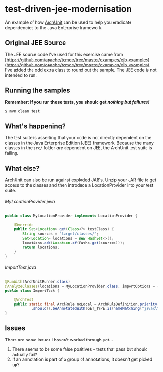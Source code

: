 # test-driven-jee-modernisation
An example of how [ArchUnit](https://www.archunit.org) can be used to help you eradicate dependencies to the Java Enterprise framework.

## Original JEE Source

The JEE source code I've used for this exercise came from [https://github.com/apache/tomee/tree/master/examples/ejb-examples](https://github.com/apache/tomee/tree/master/examples/ejb-examples)
I've added the odd extra class to round out the sample. The JEE code is not intended to run.

## Running the samples

**Remember: If you run these tests, you should get _nothing but failures!_** 

```bash
$ mvn clean test
```

## What's happening?

The test suite is asserting that your code is not directly dependent on the classes in the Java Enterprise Edition (JEE) framework.
Because the many classes in the `src/` folder *_are_* dependent on JEE, the ArchUnit test suite is failing.

## What else?

ArchUnit can also be run against exploded JAR's. Unzip your JAR file to get access to the classes and then introduce a LocationProvider into your test suite.


###### MyLocationProvider.java

```java
public class MyLocationProvider implements LocationProvider {

    @Override
    public Set<Location> get(Class<?> testClass) {
        String sources = "target/classes/";
        Set<Location> locations = new HashSet<>();
        locations.add(Location.of(Paths.get(sources)));
        return locations;
    }
}
```

###### ImportTest.java

```java
@RunWith(ArchUnitRunner.class)
@AnalyzeClasses(locations = MyLocationProvider.class, importOptions = {ImportOption.DontIncludeTests.class, ImportOption.DontIncludeJars.class})
public class ImportTest {

    @ArchTest
    public static final ArchRule noLocal = ArchRuleDefinition.priority(MEDIUM).noClasses()
            .should().beAnnotatedWith(GET_TYPE.is(nameMatching("javax\\.ejb\\.LocalBean")));
}
```

## Issues

There are some issues I haven't worked through yet...

1. There seems to be some false positives - tests that pass but should actually fail?
1. If an annotation is part of a group of annotations, it doesn't get picked up?